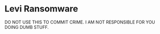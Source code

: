# Levi Ransomware

DO NOT USE THIS TO COMMIT CRIME.
I AM NOT RESPONSIBLE FOR YOU DOING DUMB STUFF.

